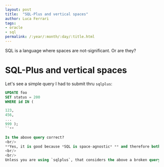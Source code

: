 ```yaml
---
layout: post
title:  "SQL-Plus and vertical spaces"
author: Luca Ferrari
tags:
- oracle
- sql
permalink: /:year/:month/:day/:title.html
---
```

SQL is a language where spaces are not-significant. Or are they?

# SQL-Plus and vertical spaces

Let's see a simple query I had to submit thru `sqlplus`:


```sql
UPDATE foo 
SET status = 200
WHERE id IN (

123,
456,
...
999 );
``**

Is the above query correct?
<br/>
**Yes, it is good because *SQL is space-agnostic* ** and therefore both horizontal and vertical spaces do not matter.
<br/>
<br/>
Unless you are using `sqlplus`, that considers the above a broken query because for some odd reason does not want an empty line. And in fact, removing the empty line before the first `IN` value fixes the problem.
